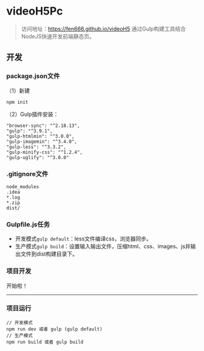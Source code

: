 # videoH5Pc

> 访问地址：<https://fen666.github.io/videoH5>
通过Gulp构建工具结合NodeJS快速开发前端静态页。

## 开发
### package.json文件
（1）新建
```
npm init
```
（2）Gulp插件安装：
```
"browser-sync": "^2.18.13",
"gulp": "^3.9.1",
"gulp-htmlmin": "^3.0.0",
"gulp-imagemin": "^3.4.0",
"gulp-less": "^3.3.2",
"gulp-minify-css": "^1.2.4",
"gulp-uglify": "^3.0.0"
```

### .gitignore文件
```
node_modules
.idea
*.log
*.zip
dist/
```
### Gulpfile.js任务
* 开发模式``gulp default``：less文件编译css，浏览器同步。
* 生产模式``gulp build``：设置输入输出文件，压缩html、css、images、js并输出文件到dist构建目录下。

### 项目开发
开始啦！

---

### 项目运行
```
// 开发模式
npm run dev 或者 gulp (gulp default)
// 生产模式
npm run build 或者 gulp build
```

